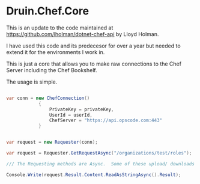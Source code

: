 ﻿# Druin.Chef.Core

This is an update to the code maintained at https://github.com/lholman/dotnet-chef-api by Lloyd Holman.

I have used this code and its predecesor for over a year but needed to extend it for the environments I work in.  

This is just a core that allows you to make raw connections to the Chef Server including the Chef Bookshelf.

The usage is simple. 

```csharp

var conn = new ChefConnection()
            {
                PrivateKey = privateKey,
                UserId = userId,
                ChefServer = "https://api.opscode.com:443"
            }


var request = new Requester(conn);

var request = Requester.GetRequestAsync("/organizations/test/roles");

/// The Requesting methods are Async.  Some of these upload/ downloads take some time.

Console.Write(request.Result.Content.ReadAsStringAsync().Result);

```